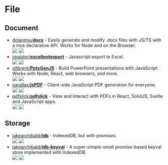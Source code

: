 # File

## Document

- [dolanmiu/**docx**](https://github.com/parallax/jsPDF) - Easily generate and modify .docx files with JS/TS with a nice declarative API. Works for Node and on the Browser.  
  ![](https://img.shields.io/github/stars/dolanmiu/docx?style=social&label=Star)
  ![](https://img.shields.io/github/last-commit/dolanmiu/docx?style=social&label=Update)
- [jmaister/**excellentexport**](https://github.com/jmaister/excellentexport) - Javascript export to Excel.  
  ![](https://img.shields.io/github/stars/jmaister/excellentexport?style=social&label=Star)
  ![](https://img.shields.io/github/last-commit/jmaister/excellentexport?style=social&label=Update)
- [gitbrent/**PptxGenJS**](https://github.com/gitbrent/PptxGenJS) - Build PowerPoint presentations with JavaScript. Works with Node, React, web browsers, and more.  
  ![](https://img.shields.io/github/stars/gitbrent/PptxGenJS?style=social&label=Star)
  ![](https://img.shields.io/github/last-commit/gitbrent/PptxGenJS?style=social&label=Update)
- [parallax/**jsPDF**](https://github.com/parallax/jsPDF) - Client-side JavaScript PDF generation for everyone.  
  ![](https://img.shields.io/github/stars/parallax/jsPDF?style=social&label=Star)
  ![](https://img.shields.io/github/last-commit/parallax/jsPDF?style=social&label=Update)
- [pdfslick/**pdfslick**](https://github.com/pdfslick/pdfslick) - View and Interact with PDFs in React, SolidJS, Svelte and JavaScript apps.  
  ![](https://img.shields.io/github/stars/pdfslick/pdfslick?style=social&label=Star)
  ![](https://img.shields.io/github/last-commit/pdfslick/pdfslick?style=social&label=Update)

## Storage

- [jakearchibald/**idb**](https://github.com/jakearchibald/idb) - IndexedDB, but with promises.  
  ![](https://img.shields.io/github/stars/jakearchibald/idb?style=social&label=Star)
  ![](https://img.shields.io/github/last-commit/jakearchibald/idb?style=social&label=Update)
- [jakearchibald/**idb-keyval**](https://github.com/jakearchibald/idb-keyval) - A super-simple-small promise-based keyval store implemented with IndexedDB.  
  ![](https://img.shields.io/github/stars/jakearchibald/idb-keyval?style=social&label=Star)
  ![](https://img.shields.io/github/last-commit/jakearchibald/idb-keyval?style=social&label=Update)
